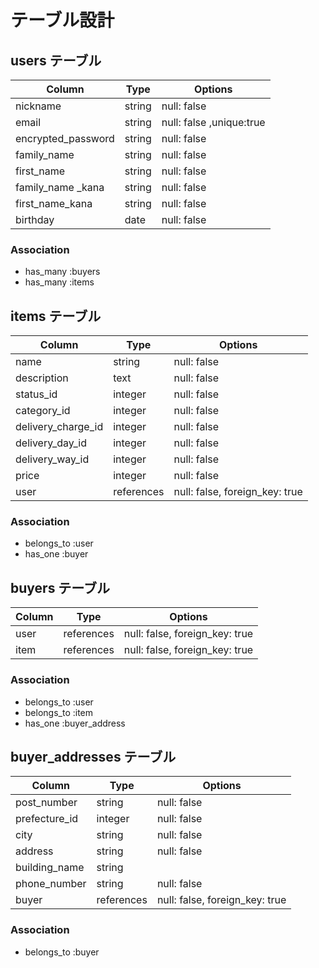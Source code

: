 # テーブル設計

## users テーブル

| Column             | Type        | Options                 |
| ------------------ | ----------- | ----------------------- |
| nickname           | string      | null: false             |
| email              | string      | null: false ,unique:true|
| encrypted_password | string      | null: false             |
| family_name        | string      | null: false             |
| first_name         | string      | null: false             |
| family_name _kana  | string      | null: false             |
| first_name_kana    | string      | null: false             |
| birthday           | date        | null: false             |

### Association

- has_many :buyers
- has_many :items



## items テーブル

| Column              | Type       | Options     |
| ------------------  | ---------- | ----------- |
| name                | string     | null: false |
| description         | text       | null: false |
| status_id           | integer    | null: false |
| category_id         | integer    | null: false |
| delivery_charge_id  | integer    | null: false |
| delivery_day_id     | integer    | null: false |
| delivery_way_id     | integer    | null: false |
| price               | integer    | null: false |
| user                | references | null: false, foreign_key: true |

### Association

- belongs_to :user
- has_one :buyer



## buyers テーブル

| Column              | Type       | Options     |
| ------------------  | ---------- | ----------- |
| user                | references | null: false, foreign_key: true |
| item                | references | null: false, foreign_key: true |
### Association

- belongs_to :user
- belongs_to :item
- has_one :buyer_address



## buyer_addresses テーブル

| Column             | Type       | Options     |
| ------------------ | ---------- | ----------- |
| post_number        | string      | null: false |
| prefecture_id      | integer     | null: false |
| city               | string      | null: false |
| address            | string      | null: false |
| building_name      | string      |             |
| phone_number       | string      | null: false |
| buyer              | references  | null: false, foreign_key: true |


### Association

- belongs_to :buyer
